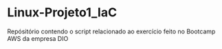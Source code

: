 # Linux-Projeto1_IaC
Repósitório contendo o script relacionado ao exercício feito no Bootcamp AWS da empresa DIO
